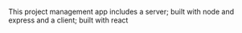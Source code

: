 This project management app includes a server; built with node and express and a client; built with react